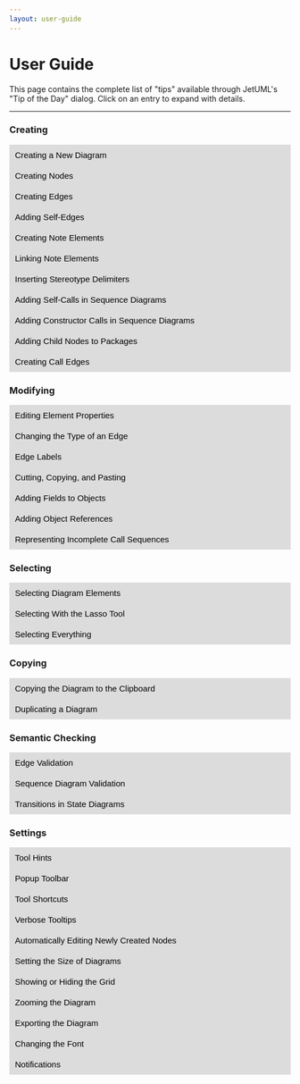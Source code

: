 ```yaml
---
layout: user-guide
---
```


# User Guide

This page contains the complete list of "tips" available through JetUML's "Tip of the Day" dialog. Click on an entry to expand with details.
<hr>

### Creating
<div id="body">
<button class="collapsible">Creating a New Diagram</button>
<div class="content">
<p>You can create a new diagram at any point using the menu command File | New. The diagram will open in a new tab.</p>
<img src="../tipdata/tip_images/tip1.png">
</div>
<button class="collapsible">Creating Nodes</button>
<div class="content">
<p>Selecting a node type in the toolbar enables the corresponding Node Creation tool. With a Node Creation tool enabled, click on an empty space in the diagram to create a new node of that type. Rolling over the tool in the toolbar shows a tooltip with the name of the node type.</p>
<img src="../tipdata/tip_images/tip2.png">
</div>
<button class="collapsible">Creating Edges</button>
<div class="content">
<p>To create an edge between two nodes, select an Edge Creation tool in the toolbar, click in the start edge, then start dragging with the mouse. This will enable a rubber band view of the start and end nodes for the edge. Release the mouse on the destination edge to complete the operation. Edges are laid out automatically: to control their path it is necessary to move their start and end nodes. The edge creation operation will not have any effect if the edge type is not a valid way to connect the selected nodes.</p>
<img src="../tipdata/tip_images/tip3.png">
</div>
<button class="collapsible">Adding Self-Edges</button>
<div class="content">
<p>Certain types of edges can be added from an element to itself. To create a self-edge, select a valid edge type and drag the rubber band within a compatible node.</p>
<img src="../tipdata/tip_images/tip10.png">
</div>
<button class="collapsible">Creating Note Elements</button>
<div class="content">
<p>Use Note elements to annotate the diagram with complementary information.</p>
<img src="../tipdata/tip_images/tip13.png">
</div>
<button class="collapsible">Linking Note Elements</button>
<div class="content">
<p>Use the note edge to link notes to various parts of the diagram. Dragging a note edge from a target node to the note node will link the note node with the target node. Dragging a note edge from the note node will anchor the edge to a fixed point on the diagram.</p>
<img src="../tipdata/tip_images/tip14.png">
</div>
<button class="collapsible">Inserting Stereotype Delimiters</button>
<div class="content">
<p>In the Properties editor for any diagram element, use the shortcut key combination Ctrl-Q to insert the characters « », which are the delimiters for UML stereotypes. The cursor will be positioned between the delimiters, so you can just continue typing the name of your stereotype.</p>
<img src="../tipdata/tip_images/tip36.png">
</div>
<button class="collapsible">Adding Self-Calls in Sequence Diagrams</button>
<div class="content">
<p>JetUML supports self-calls in sequence diagrams. To create a self-call, select the Call Edge Creation tool and drag the rubber band within an activation box.</p>
<img src="../tipdata/tip_images/tip27.png">
</div>
<button class="collapsible">Adding Constructor Calls in Sequence Diagrams</button>
<div class="content">
<p>With JetUML you can represent constructor calls in sequence diagrams. To add a constructor call, select the Call Edge Creation tool and drag the rubber band from a source life-line or activation box to the implicit parameter node.</p>
<img src="../tipdata/tip_images/tip28a.png">
<p>The call will be shown with the label «create» and the implicit parameter will be positioned vertically aligned with the call. An activation box will be attached to the implicit parameter: use it to model calls that originate from the constructor.</p>
<img src="../tipdata/tip_images/tip28b.png">
</div>
<button class="collapsible">Adding Child Nodes to Packages</button>
<div class="content">
<p>Package nodes can contain child nodes. To add a child node to a package, select the desired Node Creation tool and click within a package to add this node directly as a child node. To add an existing node to a package, position the node on top of the package and hit the Shift key. To detach a node from a package, also hit the Shift key.</p>
<img src="../tipdata/tip_images/tip30.png">
</div>
<button class="collapsible">Creating Call Edges</button>
<div class="content">
<p>To create the initial call edge in a sequence diagram, select the Call Edge Creation tool and drag the rubber band from the life-line of the caller to the life-line of the callee.</p>
<img src="../tipdata/tip_images/tip23a.png">
<p>This will create the activation box for both the caller and the callee. To create additional call edges, drag from an activation box to a life-line.</p>
<img src="../tipdata/tip_images/tip23b.png">
</div>
</div>


### Modifying
<div id="body">
<button class="collapsible">Editing Element Properties</button>
<div class="content">
<p>You can edit an element's properties by double-clicking it or by using the shortcut Ctrl-Enter on a selected element.</p>
<img src="../tipdata/tip_images/tip6.png">
</div>
<button class="collapsible">Changing the Type of an Edge</button>
<div class="content">
<p>Certain types of edges can be changed through the edge's properties. Access the edge properties by double-clicking an edge or selecting it and typing Ctrl-Enter.</p>
<img src="../tipdata/tip_images/tip11.png">
</div>
<button class="collapsible">Edge Labels</button>
<div class="content">
<p>Certain types of edges can have associated labels. Edit the edge properties by double-clicking the edge or using the Ctrl-Enter shortcut.</p>
<img src="../tipdata/tip_images/tip16.png">
</div>
<button class="collapsible">Cutting, Copying, and Pasting</button>
<div class="content">
<p>You can cut or copy one or more diagram elements and paste them either within the same diagram or into a different diagram. It is only possible to paste a selection to another diagram if all the elements in the selection are compatible with the destination diagram type. It is also not possible to paste elements into a sequence diagram as this would result in an invalid control-flow sequence.</p>
<img src="../tipdata/tip_images/tip17.png">
</div>
<button class="collapsible">Adding Fields to Objects</button>
<div class="content">
<p>To add a field to an object, select the Field Creation tool from the toolbar and click within the desired object node. Accessing the fields' properties (Ctrl-Enter) allows to change the field's name and value.</p>
<img src="../tipdata/tip_images/tip19.png">
</div>
<button class="collapsible">Adding Object References</button>
<div class="content">
<p>To add a reference to an object, select the Reference Creation tool from the toolbar, then drag a rubber band from the Value part of a field to the destination object node.</p>
<img src="../tipdata/tip_images/tip20.png">
</div>
<button class="collapsible">Representing Incomplete Call Sequences</button>
<div class="content">
<p>Use the Open Bottom property of the activation box in a sequence diagram to represent an incomplete sequence of calls.</p>
<img src="../tipdata/tip_images/tip32.png">
</div>
</div>


### Selecting
<div id="body">
<button class="collapsible">Selecting Diagram Elements</button>
<div class="content">
<p>To select diagram elements individually, enable the Selection tool and click on the element to select or deselect. To add or remove individual elements to/from the selection, hold down the Ctrl key while clicking on the element.</p>
<img src="../tipdata/tip_images/tip4.png">
</div>
<button class="collapsible">Selecting With the Lasso Tool</button>
<div class="content">
<p>To select all elements in a region of the diagram, enable the Selection Tool, then click and drag from an empty space in the diagram. This will enable the Lasso tool. </p>
<img src="../tipdata/tip_images/tip5.png">
</div>
<button class="collapsible">Selecting Everything</button>
<div class="content">
<p>Use the menu command Edit | Select All (Ctrl-A) to select all elements in a diagram, for example to move the entire diagram as one.</p>
<img src="../tipdata/tip_images/tip12.png">
</div>
</div>


### Copying
<div id="body">
<button class="collapsible">Copying the Diagram to the Clipboard</button>
<div class="content">
<p>Use the Copy to Clipboard feature to copy a snapshot of the entire diagram to the system clipboard. The diagram can then be pasted easily into other applications. The feature is accessed using the File menu, the toolbar, or using the shortcut Ctrl-B.</p>
<img src="../tipdata/tip_images/tip22.png">
</div>
<button class="collapsible">Duplicating a Diagram</button>
<div class="content">
<p>Use the menu command File | Duplicate (Ctrl-D) to quickly make a duplicate of the current diagram. The duplicate diagram will be open in a new tab. This feature is especially useful when exploring different variants of a design.</p>
<img src="../tipdata/tip_images/tip25.png">
</div>
</div>

### Semantic Checking
<div id="body">
<button class="collapsible">Edge Validation</button>
<div class="content">
<p>When attempting to create a new edge, the operation will only succeed if the edge is a valid connection between two elements according to the syntax of the diagram. Invalid attempts to create edges get reported as notifications.</p>
<img src="../tipdata/tip_images/tip3.png">
</div>
<button class="collapsible">Sequence Diagram Validation</button>
<div class="content">
<p>JetUML verifies that call and return edges added to a sequence diagram result in a valid control sequence. Trying to add edges at arbitrary points that would result in a jump in the control flow will fail silently.</p>
<img src="../tipdata/tip_images/tip26.png">
</div>
<button class="collapsible">Transitions in State Diagrams</button>
<div class="content">
<p>State diagrams support up to two transitions between nodes in either direction, as well as two self-transitions.</p>
<img src="../tipdata/tip_images/tip21.png">
</div>
</div>


### Settings
<div id="body">
<button class="collapsible">Tool Hints</button>
<div class="content">
<p>It is possible to view the name of each tool in the toolbar in full next to its icon. To toggle this feature, use the menu command View | Show Tool Hint.</p>
<img src="../tipdata/tip_images/tip8.png">
</div>
<button class="collapsible">Popup Toolbar</button>
<div class="content">
<p>The toolbar is also available as a popup menu. Right-click anywhere to show it.</p>
<img src="../tipdata/tip_images/tip9.png">
</div>
<button class="collapsible">Tool Shortcuts</button>
<div class="content">
<p>The tools in the toolbar can be selected by pressing the "1" key for the first tool,"2" for the second, etc. The sequence 1-9,0,A,B... provides direct access to all the tools in the toolbar, from top to bottom.</p>
<img src="../tipdata/tip_images/tip15.png">
</div>
<button class="collapsible">Verbose Tooltips</button>
<div class="content">
<p>Use the menu command View | Verbose Tooltips to toggle verbose tooltips in the toolbar. Verbose tooltips provide an extended description of the meaning of UML elements available in the toolbar.</p>
<img src="../tipdata/tip_images/tip18.png">
</div>
<button class="collapsible">Automatically Editing Newly Created Nodes</button>
<div class="content">
<p>To speed up diagramming, use the Auto Edit Node feature to automatically open the properties page whenever a new node is created. This feature is only available for nodes.</p>
<img src="../tipdata/tip_images/tip24.png">
</div>
<button class="collapsible">Setting the Size of Diagrams</button>
<div class="content">
<p>In JetUML diagrams have a fixed size. To change this size, use the menu command View | Set Diagram Size. The size will be used when creating new diagrams or opening diagram files. When opening a diagram, the size is automatically increased to fit the diagram if necessary. Larger diagrams decrease the tool's performance. The default values are in relation to the display size.</p>
<img src="../tipdata/tip_images/tip29.png">
</div>
<button class="collapsible">Showing or Hiding the Grid</button>
<div class="content">
<p>It is possible to control whether the grid is visible or not in a diagram. Use the menu command View | Show Grid to toggle this option. Diagram elements automatically snap to the grid whether it is visible or not.</p>
<img src="../tipdata/tip_images/tip31.png">
</div>
<button class="collapsible">Zooming the Diagram</button>
<div class="content">
<p>It is possible to zoom the diagram in and out up to a maximum of two levels in both directions. The commands are available through the View menu and through the shortcuts Ctrl-= (Zoom In), Ctrl-- (Zoom Out), and Ctrl-0 (Reset Zoom).</p>
<img src="../tipdata/tip_images/tip33.png">
</div>
<button class="collapsible">Exporting the Diagram</button>
<div class="content">
<p>Use the menu command File | Export Image to save the current diagram as an image file. The image type is determined by the file extension selected from the Save as Type field.</p>
<img src="../tipdata/tip_images/tip34.png">
</div>
<button class="collapsible">Changing the Font</button>
<div class="content">
<p>Use the menu command View | Change Font to change the font and size of the font used in the diagram. This setting only affects how the diagram looks visually.</p>
<img src="../tipdata/tip_images/tip35.png">
</div>
<button class="collapsible">Notifications</button>
<div class="content">
<p>Errors and confirmations get reported as temporary notifications in the bottom left of the application window. It is possible to adjust the duration of the notifications. A duration of zero disables all notifications.</p>
<img src="../tipdata/tip_images/tip37.png">
</div>
</div>

<script src="https://ajax.googleapis.com/ajax/libs/jquery/3.5.1/jquery.min.js"></script>

<style>  
  nav 
  {
    display: flex;
  }
  
  .collapsible 
  {
    background-color: #DCDCDC;
    color: black;
    cursor: pointer;
    padding: 10px;
    width: 100%;
    border: none;
    text-align: left;
    outline: none;
    font-size: 15px;
  }
.collapsible:hover 
  {
    background-color: #8e8e8e;
  }
.content 
  {
    padding: 0px 10px;
    overflow: hidden;
    background-color: #f1f1f1;
    max-height: 0;
    transition: max-height 0.2s ease-out;
  }
</style>

<!-- Source: https://www.w3schools.com/ -->
<script>
var coll = document.getElementsByClassName("collapsible");
var i;

for (i = 0; i < coll.length; i++) {
  coll[i].addEventListener("click", function() {
    var content = this.nextElementSibling;
    if (content.style.maxHeight){
      content.style.maxHeight = null;
    } else {
      content.style.maxHeight = content.scrollHeight + "px";
    }
  });
}
</script>
